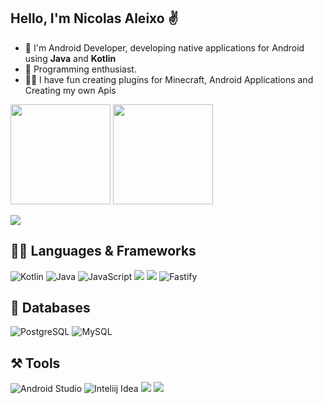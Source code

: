 <p align="left">
 
## Hello, I'm Nicolas Aleixo ✌️

- 🫡 I'm Android Developer, developing native applications for Android using **Java** and **Kotlin**
- 🚀 Programming enthusiast.
- 👨‍💻 I have fun creating plugins for Minecraft, Android Applications and Creating my own Apis

<div align="start">
 <a href-"https://github.com/aleixo-dev">
  <img height="160em" src="https://github-readme-stats.vercel.app/api?username=aleixo-dev&theme=light&include_all_commits=true&count_prive=true&show_icons=true" />
   <img height="160em" src="https://github-readme-stats.vercel.app/api/top-langs/?username=aleixo-dev&layout=compact&theme=light" />
</div>
 
<a href="https://www.linkedin.com/in/nicolas-aleixo/"><img src="https://img.shields.io/badge/LinkedIn-0077B5?style=for-the-badge&logo=linkedin&logoColor=white"></a>
 
 ## 👨‍💻 Languages & Frameworks
  ![Kotlin](https://img.shields.io/badge/kotlin-%237F52FF.svg?style=for-the-badge&logo=kotlin&logoColor=white)
  ![Java](https://img.shields.io/badge/Java-ED8B00?style=for-the-badge&logo=openjdk&logoColor=white)
  ![JavaScript](https://img.shields.io/badge/javascript-%23323330.svg?style=for-the-badge&logo=javascript&logoColor=%23F7DF1E)
  ![](https://img.shields.io/badge/Node.js-43853D?style=for-the-badge&logo=node.js&logoColor=white)
  ![](https://img.shields.io/badge/Android-3DDC84?style=for-the-badge&logo=android&logoColor=white)
  ![Fastify](https://img.shields.io/badge/fastify-%23000000.svg?style=for-the-badge&logo=fastify&logoColor=white)

 ## 🎲 Databases
![PostgreSQL](https://img.shields.io/badge/PostgreSQL-316192?style=for-the-badge&logo=postgresql&logoColor=white)
![MySQL](https://img.shields.io/badge/MySQL-00000F?style=for-the-badge&logo=mysql&logoColor=white)
<!-- <img src="https://user-images.githubusercontent.com/70382532/138322189-2db8df52-9dcb-40a0-88a8-c365466bd33d.gif" width="700" height="400" /> -->

<!-- [![GitHub Streak](https://github-readme-streak-stats.herokuapp.com?user=Aleixo-Dev&theme=dracula&border_radius=4&locale=pt_BR&date_format=j%2Fn%5B%2FY%5D)](https://git.io/streak-stats)  -->
 
## ⚒️ Tools
 ![Android Studio](https://img.shields.io/badge/Android%20Studio-3DDC84.svg?style=for-the-badge&logo=android-studio&logoColor=white)
 ![Inteliij Idea](https://img.shields.io/badge/IntelliJ_IDEA-000000.svg?style=for-the-badge&logo=intellij-idea&logoColor=white)
 ![](https://img.shields.io/badge/GIT-E44C30?style=for-the-badge&logo=git&logoColor=white)
 ![](https://img.shields.io/badge/Visual_Studio_Code-0078D4?style=for-the-badge&logo=visual%20studio%20code&logoColor=white)
